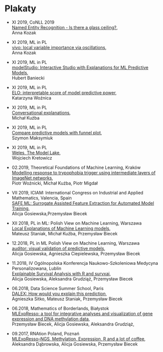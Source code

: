 # Plakaty

* XI 2019, CoNLL 2019 </br>
[Named Entity Recognition - Is there a glass ceiling?](2019_11_Tomasz_Stanislawek_NER_CoNLL.pdf), </br>
Anna Kozak

* XI 2019, ML in PL </br>
[vivo: local variable importance via oscillations](2019_11_Anna_Kozak_vivo_MLinPL.pdf), </br>
Anna Kozak

* XI 2019, ML in PL </br>
[modelStudio: Interactive Studio with Explanations for ML Predictive Models](2019_11_Hubert_Baniecki_modelStudio_MLinPL.pdf), </br>
Hubert Baniecki

* XI 2019, ML in PL </br>
[ELO: interpretable score of model predictive power](2019_11_Katarzyna_Woznica_Elo_MLinPL.pdf), </br>
Katarzyna Woźnica

* XI 2019, ML in PL </br>
[Conversational explanations](2019_11_Michal_Kuzba_XAIbot_MLinPL.pdf), </br>
Michał Kuźba

* XI 2019, ML in PL </br>
[Compare predictive models with funnel plot](2019_11_Szymon_Maksymiuk_DALEXtra_MLinPL.pdf), </br>
Szymon Maksymiuk

* XI 2019, ML in PL </br>
[Weles, The Model Lake](2019_11_Wojciech_Kretowicz_Weles_MLinPL.pdf), </br>
Wojciech Kretowicz

* 02.2019, Theoretical Foundations of Machine Learning, Kraków </br>
[Modelling response to trypophobia trigger using intermediate layers of ImageNet networks](2019_02_modelling_trypophobia.pdf), </br>
Piotr Woźnicki, Michał Kuźba, Piotr Migdał

* VII 2019, ICIAM: International Congress on Industrial and Applied Mathematics, Valencia, Spain </br>
[SAFE ML: Surrogate Assisted Feature Extraction for Automated Model Training](2019_07_SAFE.pdf), </br>
Alicja Gosiewska,Przemysław Biecek

* XII 2018, PL in ML: Polish View on Machine Learning, Warszawa </br>
[Local Explanations of Machine Learning models](2018_12_Local_Explanations.pdf), </br>
Mateusz Staniak, Michał Kuźba, Przemysław Biecek

* 12.2018, PL in ML Polish View on Machine Learning, Warszawa </br>
[auditor: visual validation of predictive models](2018_12_auditor.pdf), </br>
Alicja Gosiewska, Agnieszka Ciepielewska, Przemysław Biecek

* 11.2018, IV Ogólnopolska Konferencja Naukowo-Szkoleniowa Medycyna Personalizowana, Lublin </br>
[Explainable Survival Analysis with R and survxai](2018_12_survxai.pdf), </br>
Alicja Gosiewska, Aleksandra Grudziąż, Przemysław Biecek

* 06.2018, Data Science Summer School, Paris </br>
 [DALEX: How would you explain this prediction](2018_06_DALEX.pdf), </br>
Agnieszka Sitko, Mateusz Staniak, Przemysław Biecek

* 06.2018, Mathematics of Borderlands, Białystok </br>
[MLExpResso: a tool for integrative analyses and visualization of gene
expression and DNA methylation data](2018_06_MLExpResso.pdf), </br>
Przemysław Biecek, Alicja Gosiewska, Aleksandra Grudziąż, 

* 09.2017, RNAtion Poland, Poznań </br>
 [MLExpResso–NGS, Methylation, Expression, R and a lot of coffee](2017_09_MLExpResso.pdf), </br>
Aleksandra Dąbrowska, Alicja Gosiewska, Przemysław Biecek
